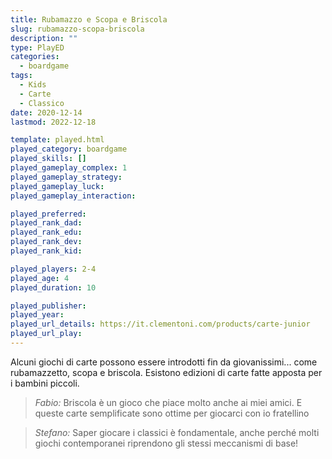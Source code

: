 ```yaml
---
title: Rubamazzo e Scopa e Briscola
slug: rubamazzo-scopa-briscola
description: ""
type: PlayED
categories:
  - boardgame
tags:
  - Kids
  - Carte
  - Classico
date: 2020-12-14
lastmod: 2022-12-18

template: played.html
played_category: boardgame
played_skills: []
played_gameplay_complex: 1
played_gameplay_strategy:
played_gameplay_luck:
played_gameplay_interaction:

played_preferred:
played_rank_dad: 
played_rank_edu: 
played_rank_dev: 
played_rank_kid: 

played_players: 2-4
played_age: 4
played_duration: 10

played_publisher: 
played_year: 
played_url_details: https://it.clementoni.com/products/carte-junior
played_url_play: 
---
```


Alcuni giochi di carte possono essere introdotti fin da giovanissimi... come rubamazzetto, scopa e briscola.
Esistono edizioni di carte fatte apposta per i bambini piccoli.

> *Fabio:*
> Briscola è un gioco che piace molto anche ai miei amici. E queste carte semplificate sono ottime per giocarci con io fratellino

> *Stefano:*
> Saper giocare i classici è fondamentale, anche perché molti giochi contemporanei riprendono gli stessi meccanismi di base!


